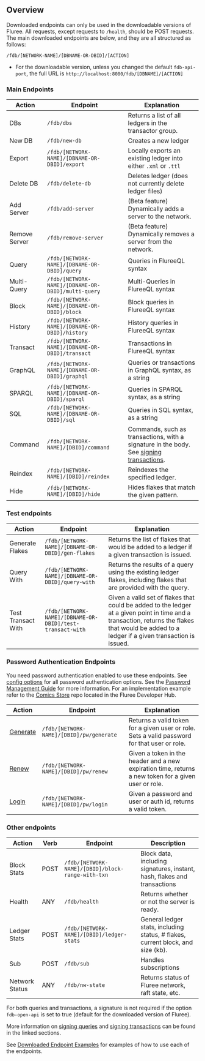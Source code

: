 ## Overview

Downloaded endpoints can only be used in the downloadable versions of Fluree. All requests, except requests to `/health`, should be POST requests. The main downloaded endpoints are below, and they are all structured as follows:

`/fdb/[NETWORK-NAME]/[DBNAME-OR-DBID]/[ACTION]`

- For the downloadable version, unless you changed the default `fdb-api-port`, the full URL is `http://localhost:8080/fdb/[DBNAME]/[ACTION]`

### Main Endpoints

Action | Endpoint | Explanation
-- | -- | --
DBs | `/fdb/dbs` | Returns a list of all ledgers in the transactor group.
New DB | `/fdb/new-db` | Creates a new ledger
Export | `/fdb/[NETWORK-NAME]/[DBNAME-OR-DBID]/export` | Locally exports an existing ledger into either `.xml` or `.ttl`
Delete DB | `/fdb/delete-db` | Deletes ledger (does not currently delete ledger files)
Add Server | `/fdb/add-server` | (Beta feature) Dynamically adds a server to the network.
Remove Server | `/fdb/remove-server`| (Beta feature) Dynamically removes a server from the network.
Query | `/fdb/[NETWORK-NAME]/[DBNAME-OR-DBID]/query` | Queries in FlureeQL syntax
Multi-Query | `/fdb/[NETWORK-NAME]/[DBNAME-OR-DBID]/multi-query` | Multi-Queries in FlureeQL syntax
Block | `/fdb/[NETWORK-NAME]/[DBNAME-OR-DBID]/block` | Block queries in FlureeQL syntax
History |  `/fdb/[NETWORK-NAME]/[DBNAME-OR-DBID]/history`| History queries in FlureeQL syntax
Transact | `/fdb/[NETWORK-NAME]/[DBNAME-OR-DBID]/transact` | Transactions in FlureeQL syntax
GraphQL | `/fdb/[NETWORK-NAME]/[DBNAME-OR-DBID]/graphql` | Queries or transactions in GraphQL syntax, as a string
SPARQL | `/fdb/[NETWORK-NAME]/[DBNAME-OR-DBID]/sparql` | Queries in SPARQL syntax, as a string
SQL | `/fdb/[NETWORK-NAME]/[DBNAME-OR-DBID]/sql` | Queries in SQL syntax, as a string
Command | `/fdb/[NETWORK-NAME]/[DBID]/command` | Commands, such as transactions, with a signature in the body. See [signing transactions](/guides/identity/signatures#signed-transactions).
Reindex | `/fdb/[NETWORK-NAME]/[DBID]/reindex` | Reindexes the specified ledger.
Hide | `/fdb/[NETWORK-NAME]/[DBID]/hide` | Hides flakes that match the given pattern.

### Test endpoints

Action | Endpoint | Explanation
-- | -- | --
Generate Flakes | `/fdb/[NETWORK-NAME]/[DBNAME-OR-DBID]/gen-flakes` | Returns the list of flakes that would be added to a ledger if a given transaction is issued.
Query With | `/fdb/[NETWORK-NAME]/[DBNAME-OR-DBID]/query-with` | Returns the results of a query using the existing ledger flakes, including flakes that are provided with the query.
Test Transact With | `/fdb/[NETWORK-NAME]/[DBNAME-OR-DBID]/test-transact-with` | Given a valid set of flakes that could be added to the ledger at a given point in time and a transaction, returns the flakes that would be added to a ledger if a given transaction is issued.

### Password Authentication Endpoints

You need password authentication enabled to use these endpoints. See [config options](/docs/getting-started/installation#password-and-jwt-token-settings) for all password authentication options. See the [Password Management Guide](/guides/identity/password-management) for more information. For an implementation example refer to the [Comics Store](https://github.com/fluree/developer-hub) repo located in the Fluree Developer Hub.

Action | Endpoint | Explanation
-- | -- | --
[Generate](/api/downloaded-endpoints/downloaded-examples#pwgenerate) | `/fdb/[NETWORK-NAME]/[DBID]/pw/generate` | Returns a valid token for a given user or role. Sets a valid password for that user or role.
[Renew](/api/downloaded-endpoints/downloaded-examples#pwrenew) | `/fdb/[NETWORK-NAME]/[DBID]/pw/renew` | Given a token in the header and a new expiration time, returns a new token for a given user or role.
[Login](/api/downloaded-endpoints/downloaded-examples#pwlogin) | `/fdb/[NETWORK-NAME]/[DBID]/pw/login` | Given a password and user or auth id, returns a valid token.

### Other endpoints

Action | Verb | Endpoint | Description
-- | -- | -- | --
Block Stats | POST | `/fdb/[NETWORK-NAME]/[DBID]/block-range-with-txn` | Block data, including signatures, instant, hash, flakes and transactions
Health | ANY | `/fdb/health` | Returns whether or not the server is ready.
Ledger Stats | POST | `/fdb/[NETWORK-NAME]/[DBID]/ledger-stats` | General ledger stats, including status, # flakes, current block, and size (kb).
Sub | POST | `/fdb/sub` | Handles subscriptions
Network Status | ANY | `/fdb/nw-state` | Returns status of Fluree network, raft state, etc.

For both queries and transactions, a signature is not required if the option `fdb-open-api` is set to true (default for the downloaded version of Fluree).

More information on [signing queries](/guides/identity/signatures#signed-queries) and [signing transactions](/guides/identity/signatures#signed-transactions) can be found in the linked sections.

See [Downloaded Endpoint Examples](/api/downloaded-endpoints/downloaded-examples) for examples of how to use each of the endpoints.
